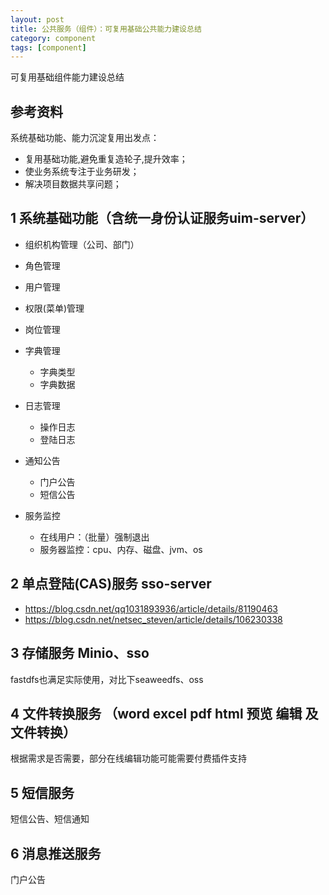 ```yaml
---
layout: post
title: 公共服务（组件）：可复用基础公共能力建设总结
category: component
tags: [component]
---
```


可复用基础组件能力建设总结

## 参考资料 
系统基础功能、能力沉淀复用出发点：    
- 复用基础功能,避免重复造轮子,提升效率；
- 使业务系统专注于业务研发；
- 解决项目数据共享问题；

## 1 系统基础功能（含统一身份认证服务uim-server）
- 组织机构管理（公司、部门）
- 角色管理
- 用户管理
- 权限(菜单)管理
- 岗位管理


- 字典管理
    - 字典类型
    - 字典数据
- 日志管理
    - 操作日志
    - 登陆日志
- 通知公告
    - 门户公告
    - 短信公告
- 服务监控
    - 在线用户：（批量）强制退出
    - 服务器监控：cpu、内存、磁盘、jvm、os

## 2 单点登陆(CAS)服务 sso-server
- https://blog.csdn.net/qq1031893936/article/details/81190463
- https://blog.csdn.net/netsec_steven/article/details/106230338

## 3 存储服务 Minio、sso 
fastdfs也满足实际使用，对比下seaweedfs、oss

## 4 文件转换服务 （word excel pdf html 预览 编辑 及文件转换）
根据需求是否需要，部分在线编辑功能可能需要付费插件支持

## 5 短信服务
短信公告、短信通知

## 6 消息推送服务
门户公告